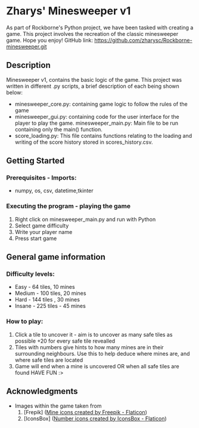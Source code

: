 # Zharys' Minesweeper v1
As part of Rockborne's Python project, we have been tasked with 
creating a game. This project involves the recreation of the classic minesweeper game. Hope you enjoy!
GitHub link: https://github.com/zharysc/Rockborne-minesweeper.git
## Description
Minesweeper v1, contains the basic logic of the game. This project was written in different .py scripts, a brief description of each being shown below:
- minesweeper_core.py: containing game logic to follow the rules of the game
- minesweeper_gui.py: containing code for the user interface for the player to play the game.
minesweeper_main.py: Main file to be run containing only the main() function.
- score_loading.py: This file contains functions relating to the loading and writing of the score history stored in scores_history.csv.
## Getting Started
### Prerequisites - Imports:
* numpy, os, csv, datetime,tkinter

### Executing the program - playing the game
1. Right click on minesweeper_main.py and run with Python
2. Select game difficulty
3. Write your player name
4. Press start game

## General game information
### Difficulty levels:
* Easy - 64 tiles, 10 mines 
* Medium - 100 tiles, 20 mines
* Hard - 144 tiles , 30 mines
* Insane - 225 tiles - 45 mines

### How to play:
1. Click a tile to uncover it - aim is to uncover as many safe tiles as possible
    +20 for every safe tile revealled
2. Tiles with numbers give hints to how many mines are in their surrounding neighbours. 
    Use this to help deduce where mines are, and where safe tiles are located
3. Game will end when a mine is uncovered OR when all safe tiles are found
HAVE FUN :>

## Acknowledgments
* Images within the game taken from 
    1. [Frepik] (<a href="https://www.flaticon.com/free-icons/bomb" title="Mine icons">Mine icons created by Freepik - Flaticon</a>)
    2. [IconsBox] (<a href="https://www.flaticon.com/free-icons/IconsBox" title="Number icons">Number icons created by IconsBox - Flaticon</a>)
